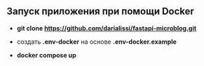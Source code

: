 ## Запуск приложения при помощи Docker

- **git clone <https://github.com/darialissi/fastapi-microblog.git>**

- создать **.env-docker** на основе **.env-docker.example**

- **docker compose up**


